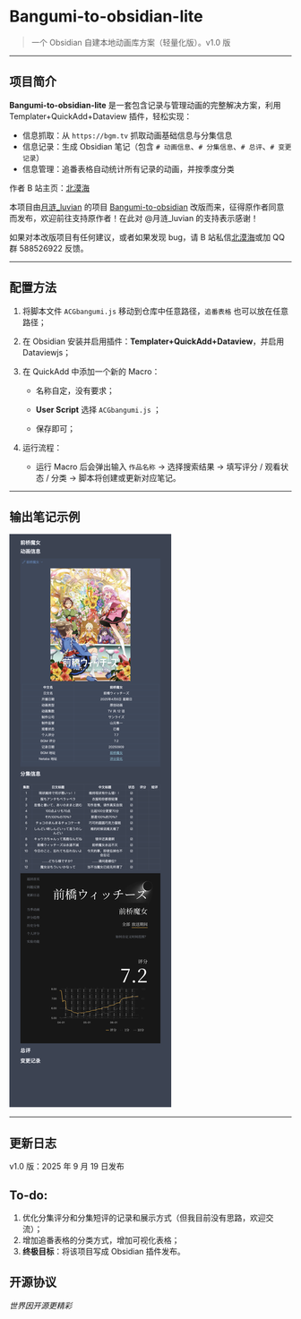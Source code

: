 # Bangumi-to-obsidian-lite
> 一个 Obsidian 自建本地动画库方案（轻量化版）。v1.0 版
 

---
## 项目简介
**Bangumi-to-obsidian-lite** 是一套包含记录与管理动画的完整解决方案，利用 Templater+QuickAdd+Dataview 插件，轻松实现：
- 信息抓取：从 `https://bgm.tv` 抓取动画基础信息与分集信息
- 信息记录：生成 Obsidian 笔记（包含 `# 动画信息`、`# 分集信息`、`# 总评`、`# 变更记录`）
- 信息管理：追番表格自动统计所有记录的动画，并按季度分类

作者 B 站主页：[北漠海](https://space.bilibili.com/1065768987)

本项目由[月涟_luvian](https://space.bilibili.com/67571043) 的项目 [Bangumi-to-obsidian](https://github.com/luvian114/Bangumi-to-obsidian) 改版而来，征得原作者同意而发布，欢迎前往支持原作者！在此对 @月涟_luvian 的支持表示感谢！

如果对本改版项目有任何建议，或者如果发现 bug，请 B 站私信[北漠海](https://space.bilibili.com/1065768987)或加 QQ 群 588526922 反馈。

---
## 配置方法
1. 将脚本文件 `ACGbangumi.js` 移动到仓库中任意路径，`追番表格` 也可以放在任意路径；
    
2. 在 Obsidian 安装并启用插件：**Templater+QuickAdd+Dataview**，并启用 Dataviewjs；
    
3. 在 QuickAdd 中添加一个新的 Macro：
    
    - 名称自定，没有要求；
        
    - **User Script** 选择 `ACGbangumi.js` ；
        
    - 保存即可；
        
4. 运行流程：
    
    - 运行 Macro 后会弹出输入 `作品名称` → 选择搜索结果 → 填写评分 / 观看状态 / 分类 → 脚本将创建或更新对应笔记。


---
## 输出笔记示例
![前桥魔女](./前桥魔女.png)


---
## 更新日志
v1.0 版：2025 年 9 月 19 日发布
## To-do:
1. 优化分集评分和分集短评的记录和展示方式（但我目前没有思路，欢迎交流）；
2. 增加追番表格的分类方式，增加可视化表格；
3. **终极目标**：将该项目写成 Obsidian 插件发布。

## 开源协议
_世界因开源更精彩_
